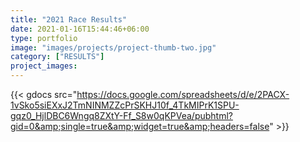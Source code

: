 ```yaml
---
title: "2021 Race Results"
date: 2021-01-16T15:44:46+06:00
type: portfolio
image: "images/projects/project-thumb-two.jpg"
category: ["RESULTS"]
project_images:
---
```


{{< gdocs src="https://docs.google.com/spreadsheets/d/e/2PACX-1vSko5siEXxJ2TmNINMZZcPrSKHJ10f_4TkMIPrK1SPU-gqz0_HjlDBC6Wngq8ZXtY-Ff_S8w0qKPVea/pubhtml?gid=0&amp;single=true&amp;widget=true&amp;headers=false" >}}

